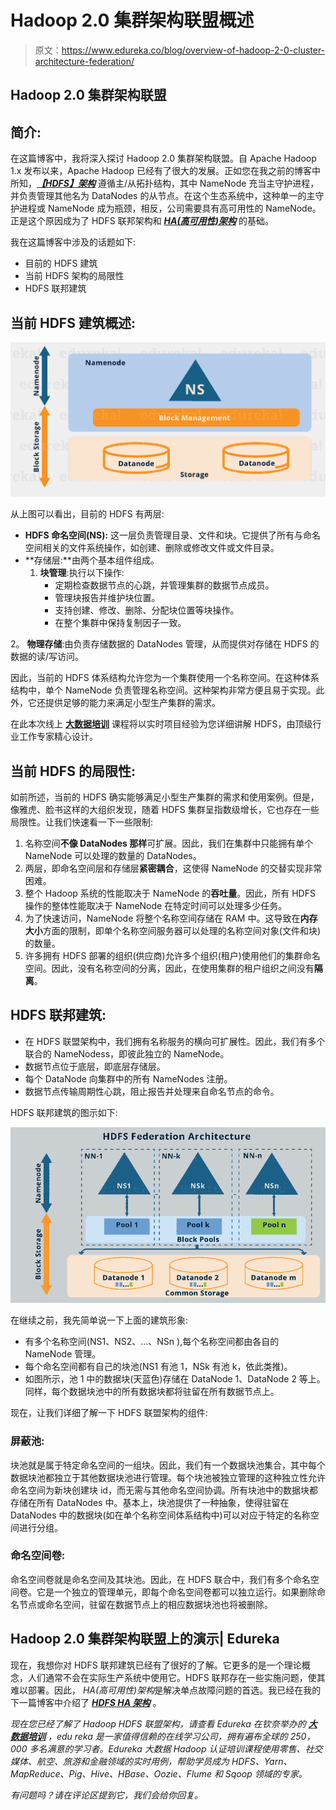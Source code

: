 # Hadoop 2.0 集群架构联盟概述

> 原文：<https://www.edureka.co/blog/overview-of-hadoop-2-0-cluster-architecture-federation/>

## **Hadoop 2.0 集群架构联盟**

## **简介:**

在这篇博客中，我将深入探讨 Hadoop 2.0 集群架构联盟。自 Apache Hadoop 1.x 发布以来，Apache Hadoop 已经有了很大的发展。正如您在我之前的博客中所知，***[【HDFS】架构](https://www.edureka.co/blog/apache-hadoop-hdfs-architecture/)*** 遵循主/从拓扑结构，其中 NameNode 充当主守护进程，并负责管理其他名为 DataNodes 的从节点。在这个生态系统中，这种单一的主守护进程或 NameNode 成为瓶颈，相反，公司需要具有高可用性的 NameNode。正是这个原因成为了 HDFS 联邦架构和 [***HA(高可用性)架构***](https://www.edureka.co/blog/how-to-set-up-hadoop-cluster-with-hdfs-high-availability/) 的基础。

我在这篇博客中涉及的话题如下:

*   目前的 HDFS 建筑
*   当前 HDFS 架构的局限性
*   HDFS 联邦建筑

## **当前 HDFS 建筑概述:**

![Single Namespace HDFS Architecture - Overview of Hadoop 2.0 Cluster Architecture Federation - Edureka](img/fe6f8ff93f4453de99100433d2412403.png)

从上图可以看出，目前的 HDFS 有两层:

*   **HDFS 命名空间(NS):** 这一层负责管理目录、文件和块。它提供了所有与命名空间相关的文件系统操作，如创建、删除或修改文件或文件目录。
*   **存储层:**由两个基本组件组成。
    1.  **块管理**:执行以下操作:
        *   定期检查数据节点的心跳，并管理集群的数据节点成员。
        *   管理块报告并维护块位置。
        *   支持创建、修改、删除、分配块位置等块操作。
        *   在整个集群中保持复制因子一致。

2。 **物理存储**:由负责存储数据的 DataNodes 管理，从而提供对存储在 HDFS 的数据的读/写访问。

因此，当前的 HDFS 体系结构允许您为一个集群使用一个名称空间。在这种体系结构中，单个 NameNode 负责管理名称空间。这种架构非常方便且易于实现。此外，它还提供足够的能力来满足小型生产集群的需求。

在此本次线上 [**大数据培训**](https://www.edureka.co/big-data-hadoop-training-certification) 课程将以实时项目经验为您详细讲解 HDFS，由顶级行业工作专家精心设计。

## **当前 HDFS 的局限性:**

如前所述，当前的 HDFS 确实能够满足小型生产集群的需求和使用案例。但是，像雅虎、脸书这样的大组织发现，随着 HDFS 集群呈指数级增长，它也存在一些局限性。让我们快速看一下一些限制:

1.  名称空间**不像 DataNodes 那样**可扩展。因此，我们在集群中只能拥有单个 NameNode 可以处理的数量的 DataNodes。
2.  两层，即命名空间层和存储层**紧密耦合**，这使得 NameNode 的交替实现非常困难。
3.  整个 Hadoop 系统的性能取决于 NameNode 的**吞吐量**。因此，所有 HDFS 操作的整体性能取决于 NameNode 在特定时间可以处理多少任务。
4.  为了快速访问，NameNode 将整个名称空间存储在 RAM 中。这导致在**内存大小**方面的限制，即单个名称空间服务器可以处理的名称空间对象(文件和块)的数量。
5.  许多拥有 HDFS 部署的组织(供应商)允许多个组织(租户)使用他们的集群命名空间。因此，没有名称空间的分离，因此，在使用集群的租户组织之间没有**隔离**。

## **HDFS 联邦建筑:**

*   在 HDFS 联盟架构中，我们拥有名称服务的横向可扩展性。因此，我们有多个联合的 NameNodess，即彼此独立的 NameNode。
*   数据节点位于底层，即底层存储层。
*   每个 DataNode 向集群中的所有 NameNodes 注册。
*   数据节点传输周期性心跳，阻止报告并处理来自命名节点的命令。

HDFS 联邦建筑的图示如下:

![HDFS Federation Architecture - Overview of Hadoop 2.x cluster Architecture Federation - Edureka](img/4b47c6bb517daa24554923ab880a258b.png)

在继续之前，我先简单说一下上面的建筑形象:

*   有多个名称空间(NS1、NS2、…、NSn ),每个名称空间都由各自的 NameNode 管理。
*   每个命名空间都有自己的块池(NS1 有池 1，NSk 有池 k，依此类推)。
*   如图所示，池 1 中的数据块(天蓝色)存储在 DataNode 1、DataNode 2 等上。同样，每个数据块池中的所有数据块都将驻留在所有数据节点上。

现在，让我们详细了解一下 HDFS 联盟架构的组件:

### **屏蔽池:**

块池就是属于特定命名空间的一组块。因此，我们有一个数据块池集合，其中每个数据块池都独立于其他数据块池进行管理。每个块池被独立管理的这种独立性允许命名空间为新块创建块 id，而无需与其他命名空间协调。所有块池中的数据块都存储在所有 DataNodes 中。基本上，块池提供了一种抽象，使得驻留在 DataNodes 中的数据块(如在单个名称空间体系结构中)可以对应于特定的名称空间进行分组。

### **命名空间卷:**

命名空间卷就是命名空间及其块池。因此，在 HDFS 联合中，我们有多个命名空间卷。它是一个独立的管理单元，即每个命名空间卷都可以独立运行。如果删除命名节点或命名空间，驻留在数据节点上的相应数据块池也将被删除。

## **Hadoop 2.0 集群架构联盟上的演示| Edureka**

现在，我想你对 HDFS 联邦建筑已经有了很好的了解。它更多的是一个理论概念，人们通常不会在实际生产系统中使用它。HDFS 联邦存在一些实施问题，使其难以部署。因此， *HA(高可用性)架构*是解决单点故障问题的首选。我已经在我的下一篇博客中介绍了 ***[HDFS HA 架构](https://www.edureka.co/blog/how-to-set-up-hadoop-cluster-with-hdfs-high-availability/)*** 。

*现在您已经了解了 Hadoop HDFS 联盟架构，请查看 Edureka 在钦奈举办的 **[大数据培训](https://www.edureka.co/big-data-hadoop-training-certification-chennai)*** *，edu reka 是一家值得信赖的在线学习公司，拥有遍布全球的 250，000 多名满意的学习者。Edureka 大数据 Hadoop 认证培训课程使用零售、社交媒体、航空、旅游和金融领域的实时用例，帮助学员成为 HDFS、Yarn、MapReduce、Pig、Hive、HBase、Oozie、Flume 和 Sqoop 领域的专家。*

*有问题吗？请在评论区提到它，我们会给你回复。*